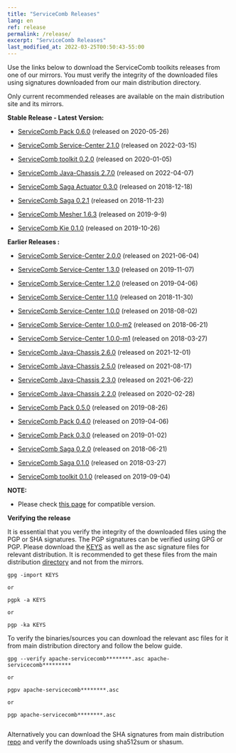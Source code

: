 ```yaml
---
title: "ServiceComb Releases"
lang: en
ref: release
permalink: /release/
excerpt: "ServiceComb Releases"
last_modified_at: 2022-03-25T00:50:43-55:00
---
```


Use the links below to download the ServiceComb toolkits releases from one of our mirrors. You must verify the integrity of the downloaded files using signatures downloaded from our main distribution directory.

Only current recommended releases are available on the main distribution site and its mirrors.


**Stable Release - Latest Version:**

* [ServiceComb Pack 0.6.0](/release/pack-downloads/) (released on 2020-05-26)

* [ServiceComb Service-Center 2.1.0](/release/service-center-downloads/) (released on 2022-03-15)

* [ServiceComb toolkit 0.2.0](/release/toolkit-downloads/) (released on 2020-01-05)

* [ServiceComb Java-Chassis 2.7.0](/release/java-chassis-downloads/) (released on 2022-04-07)

* [ServiceComb Saga Actuator 0.3.0](/release/saga-actuator-downloads/) (released on 2018-12-18)

* [ServiceComb Saga 0.2.1](/release/saga-downloads/) (released on 2018-11-23)

* [ServiceComb Mesher 1.6.3](/release/mesher-downloads/) (released on 2019-9-9)

* [ServiceComb Kie 0.1.0](/release/kie-downloads/) (released on 2019-10-26)

**Earlier Releases :**

* [ServiceComb Service-Center 2.0.0](/release/service-center-downloads/) (released on 2021-06-04)
* [ServiceComb Service-Center 1.3.0](/release/service-center-downloads/) (released on 2019-11-07)
* [ServiceComb Service-Center 1.2.0](/release/service-center-downloads/) (released on 2019-04-06)
* [ServiceComb Service-Center 1.1.0](/release/service-center-downloads/) (released on 2018-11-30)
* [ServiceComb Service-Center 1.0.0](/release/service-center-downloads/) (released on 2018-08-02)
* [ServiceComb Service-Center 1.0.0-m2](/release/service-center-downloads/) (released on 2018-06-21)
* [ServiceComb Service-Center 1.0.0-m1](/release/service-center-downloads/) (released on 2018-03-27)

* [ServiceComb Java-Chassis 2.6.0](/release/java-chassis-downloads/) (released on 2021-12-01)
* [ServiceComb Java-Chassis 2.5.0](/release/java-chassis-downloads/) (released on 2021-08-17)
* [ServiceComb Java-Chassis 2.3.0](/release/java-chassis-downloads/) (released on 2021-06-22)
* [ServiceComb Java-Chassis 2.2.0](/release/java-chassis-downloads/) (released on 2020-02-28)

* [ServiceComb Pack 0.5.0](/release/pack-downloads/) (released on 2019-08-26)
* [ServiceComb Pack 0.4.0](/release/pack-downloads/) (released on 2019-04-06)
* [ServiceComb Pack 0.3.0](/release/pack-downloads/) (released on 2019-01-02)
* [ServiceComb Saga 0.2.0](/release/saga-downloads/) (released on 2018-06-21)
* [ServiceComb Saga 0.1.0](/release/saga-downloads/) (released on 2018-03-27)

* [ServiceComb toolkit 0.1.0](/release/toolkit-downloads/) (released on 2019-09-04)

**NOTE:**
  - Please check [this page](/release/compatibleversion) for compatible version.

**Verifying the release**

It is essential that you verify the integrity of the downloaded files using the PGP or SHA signatures.
 The PGP signatures can  be verified using GPG or PGP.
 Please download the [KEYS](https://www.apache.org/dist/servicecomb/KEYS) as well as the asc signature files for relevant distribution. It is recommended to get these files from the main distribution [directory](https://www.apache.org/dist/servicecomb/) and not from the mirrors.
 ```
 gpg -import KEYS

 or

 pgpk -a KEYS

 or

 pgp -ka KEYS

 ```

To verify the binaries/sources you can download the relevant asc files for it from main distribution directory and follow the below guide.

```
gpg --verify apache-servicecomb********.asc apache-servicecomb*********

or

pgpv apache-servicecomb********.asc

or

pgp apache-servicecomb********.asc


```

Alternatively you can download the SHA signatures from main distribution [repo](https://www.apache.org/dist/servicecomb/) and verify the downloads using sha512sum or shasum.
